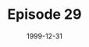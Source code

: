 ---
layout: podcast
title: Episode 29 
number: 29
subtitle: 
summary: 
date: 1999-12-31
location: https://dl.dropboxusercontent.com/s/kduhvcyfrjw8k50/watir_podcast_29.mp3?dl=0
size: 27,881,139
duration: 58:05
---